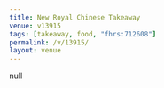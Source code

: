 ```yaml
---
title: New Royal Chinese Takeaway
venue: v13915
tags: [takeaway, food, "fhrs:712608"]
permalink: /v/13915/
layout: venue
---
```

null